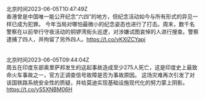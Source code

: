 北京时间2023-06-05T10:47:49Z<br>香港曾是中国唯一能公开纪念“六四”的地方，但纪念活动如今与所有形式的异见一样已成为犯罪。
今年当局对哪怕最微小的纪念姿态也进行了打击。周末，数千名警察在以前举行守夜活动的铜锣湾街头巡逻，对涉嫌试图哀悼的人进行搜查。警察逮捕了四人，并拘留了另外四人。https://t.co/vKXlZCYapj<br><br><br>北京时间2023-06-05T09:44:04Z<br>周五在印度东部奥里萨邦发生的这起事故造成至少275人死亡，这是印度史上最致命火车事故之一，官方正调查信号故障是否为事故原因。
这场灾难再次引发了对该国铁路系统安全性的质疑，并给莫迪实现基础设施现代化的努力蒙上阴影。https://t.co/yS5XNBM06H<br><br><br>